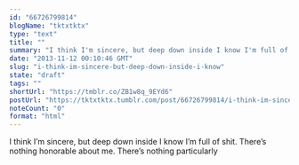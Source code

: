 ```yaml
---
id: "66726799814"
blogName: "tktxtktx"
type: "text"
title: ""
summary: "I think I'm sincere, but deep down inside I know I'm full of shit. There's nothing honorable about me. There's nothing..."
date: "2013-11-12 00:10:46 GMT"
slug: "i-think-im-sincere-but-deep-down-inside-i-know"
state: "draft"
tags: ""
shortUrl: "https://tmblr.co/ZB1w8q_9EYd6"
postUrl: "https://tktxtktx.tumblr.com/post/66726799814/i-think-im-sincere-but-deep-down-inside-i-know"
noteCount: "0"
format: "html"
---
```


I think I’m sincere, but deep down inside I know I’m full of shit. There’s nothing honorable about me. There’s nothing particularly